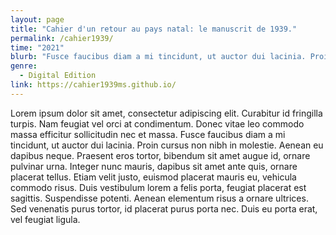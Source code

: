 ```yaml
---
layout: page
title: "Cahier d'un retour au pays natal: le manuscrit de 1939."
permalink: /cahier1939/
time: "2021"
blurb: "Fusce faucibus diam a mi tincidunt, ut auctor dui lacinia. Proin cursus non nibh in molestie. Aenean eu dapibus neque."
genre:
  - Digital Edition
link: https://cahier1939ms.github.io/
---
```


Lorem ipsum dolor sit amet, consectetur adipiscing elit. Curabitur id fringilla turpis. Nam feugiat vel orci at condimentum. Donec vitae leo commodo massa efficitur sollicitudin nec et massa. Fusce faucibus diam a mi tincidunt, ut auctor dui lacinia. Proin cursus non nibh in molestie. Aenean eu dapibus neque. Praesent eros tortor, bibendum sit amet augue id, ornare pulvinar urna. Integer nunc mauris, dapibus sit amet ante quis, ornare placerat tellus. Etiam velit justo, euismod placerat mauris eu, vehicula commodo risus. Duis vestibulum lorem a felis porta, feugiat placerat est sagittis. Suspendisse potenti. Aenean elementum risus a ornare ultrices. Sed venenatis purus tortor, id placerat purus porta nec. Duis eu porta erat, vel feugiat ligula.
